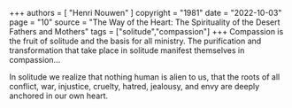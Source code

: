 +++
authors = [
  "Henri Nouwen"
]
copyright = "1981"
date = "2022-10-03"
page = "10"
source = "The Way of the Heart: The Spirituality of the Desert Fathers and Mothers"
tags = ["solitude","compassion"]
+++
Compassion is the fruit of solitude and the basis for all ministry. The purification and transformation that take place in solitude manifest themselves in compassion...

In solitude we realize that nothing human is alien to us, that the roots of all conflict, war, injustice, cruelty, hatred, jealousy, and envy are deeply anchored in our own heart.
